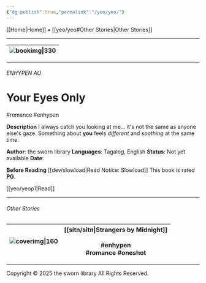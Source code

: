 ```yaml
---
{"dg-publish":true,"permalink":"/yeo/yeo/"}
---
```


[[Home\|Home]] • [[yeo/yeo#Other Stories\|Other Stories]]

***

| ![bookimg\|330](/img/user/yeo/yeostorage/yeocover.webp) |
| :----------------------------: |

***
###### ENHYPEN AU
# Your Eyes Only
#romance #enhypen 

**Description**
I always catch you looking at me... it's not the same as anyone else's gaze. Something about **you** feels *different* and *soothing* at the same time.

**Author**: the sworn library
**Languages**: Tagalog, English
**Status**: Not yet available
**Date**:

**Before Reading**
[[dev/slowload\|Read Notice: Slowload]]
This book is rated **PG**.

[[yeo/yeop1\|Read]]

***

###### Other Stories

| ![coverimg\|160](/img/user/sitn/sitncover.webp) | [[sitn/sitn\|Strangers by Midnight]]<br> <br>#enhypen <br>#romance #oneshot |
| :------------------------------: | :--------------------------------------------------------------------: |

***

Copyright © 2025 the sworn library
All Rights Reserved.